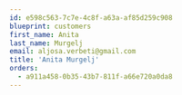 ```yaml
---
id: e598c563-7c7e-4c8f-a63a-af85d259c908
blueprint: customers
first_name: Anita
last_name: Murgelj
email: aljosa.verbeti@gmail.com
title: 'Anita Murgelj'
orders:
  - a911a458-0b35-43b7-811f-a66e720a0da8
---
```

